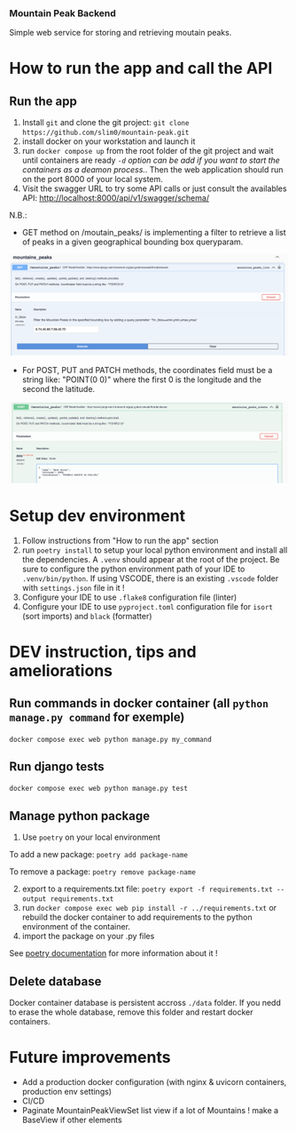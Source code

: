 ### Mountain Peak Backend

Simple web service for storing and retrieving moutain peaks.

# How to run the app and call the API

## Run the app
1. Install `git` and clone the git project:  `git clone https://github.com/slim0/mountain-peak.git`
2. install docker on your workstation and launch it
3. run `docker compose up` from the root folder of the git project and wait until containers are ready *`-d` option can be add if you want to start the containers as a deamon process.*. Then the web application should run on the port 8000 of your local system.
4. Visit the swagger URL to try some API calls or just consult the availables API: [http://localhost:8000/api/v1/swagger/schema/](http://localhost:8000/api/v1/swagger/schema/)

N.B.:
- GET method on /moutain_peaks/ is implementing a filter to retrieve a list of peaks in a given geographical bounding box queryparam.

![mountain_peaks_bbox_filter.png](/img/mountain_peaks_bbox_filter.png)

- For POST, PUT and PATCH methods, the coordinates field must be a string like: "POINT(0 0)" where the first 0 is the longitude and the second the latitude.

![coordinates_field.png](/img/coordinates_field.png)

# Setup dev environment
1. Follow instructions from "How to run the app" section
2. run `poetry install` to setup your local python environment and install all the dependencies. A `.venv` should appear at the root of the project. Be sure to configure the python environment path of your IDE to `.venv/bin/python`. If using VSCODE, there is an existing `.vscode` folder with `settings.json` file in it !
3. Configure your IDE to use `.flake8` configuration file (linter)
4. Configure your IDE to use `pyproject.toml` configuration file for `isort` (sort imports) and `black` (formatter)


# DEV instruction, tips and ameliorations

## Run commands in docker container (all `python manage.py command` for exemple)

`docker compose exec web python manage.py my_command`

## Run django tests

`docker compose exec web python manage.py test`

## Manage python package

1. Use `poetry` on your local environment

To add a new package: `poetry add package-name`

To remove a package: `poetry remove package-name`

2. export to a requirements.txt file: `poetry export -f requirements.txt --output requirements.txt`
3. run `docker compose exec web pip install -r ../requirements.txt` or rebuild the docker container to add requirements to the python environment of the container.
4. import the package on your .py files

See [poetry documentation](https://python-poetry.org/docs/) for more information about it !

## Delete database
Docker container database is persistent accross `./data` folder. If you nedd to erase the whole database, remove this folder and restart docker containers.

# Future improvements
- Add a production docker configuration (with nginx & uvicorn containers, production env settings)
- CI/CD
- Paginate MountainPeakViewSet list view if a lot of Mountains ! make a BaseView if other elements
